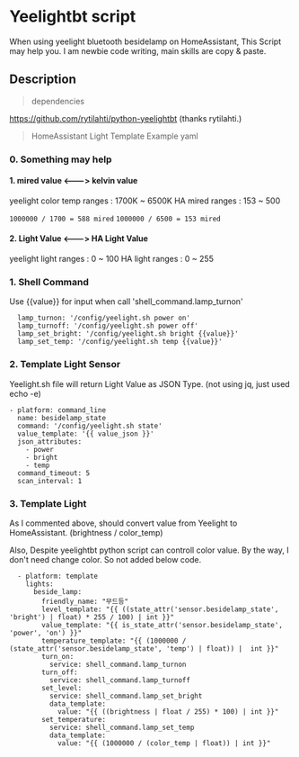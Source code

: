 # Yeelightbt script
When using yeelight bluetooth besidelamp on HomeAssistant, This Script may help you.
I am newbie code writing, main skills are copy & paste.

## Description
> dependencies

https://github.com/rytilahti/python-yeelightbt
(thanks rytilahti.)

> HomeAssistant Light Template Example yaml

### 0. Something may help

#### 1. mired value <---> kelvin value
yeelight color temp ranges : 1700K ~ 6500K
HA mired ranges : 153 ~ 500

`1000000 / 1700 = 588 mired`
`1000000 / 6500 = 153 mired`

#### 2. Light Value <---> HA Light Value
yeelight light ranges : 0 ~ 100
HA light ranges : 0 ~ 255

### 1. Shell Command

Use {{value}} for input when call 'shell_command.lamp_turnon'

      lamp_turnon: '/config/yeelight.sh power on'
      lamp_turnoff: '/config/yeelight.sh power off'
      lamp_set_bright: '/config/yeelight.sh bright {{value}}'
      lamp_set_temp: '/config/yeelight.sh temp {{value}}'

### 2. Template Light Sensor

Yeelight.sh file will return Light Value as JSON Type.
(not using jq, just used echo -e)

    - platform: command_line
      name: besidelamp_state
      command: '/config/yeelight.sh state'
      value_template: '{{ value_json }}'
      json_attributes:
        - power
        - bright
        - temp
      command_timeout: 5
      scan_interval: 1
	  
### 3. Template Light

As I commented above, should convert value from Yeelight to HomeAssistant.
(brightness / color_temp)

Also, Despite yeelightbt python script can controll color value.
By the way, I don't need change color. So not added below code.

      - platform: template
        lights:
          beside_lamp:
            friendly_name: "무드등"
            level_template: "{{ ((state_attr('sensor.besidelamp_state', 'bright') | float) * 255 / 100) | int }}"
            value_template: "{{ is_state_attr('sensor.besidelamp_state', 'power', 'on') }}"
            temperature_template: "{{ (1000000 / (state_attr('sensor.besidelamp_state', 'temp') | float)) |  int }}"
            turn_on:
              service: shell_command.lamp_turnon
            turn_off:
              service: shell_command.lamp_turnoff
            set_level:
              service: shell_command.lamp_set_bright
              data_template:
                value: "{{ ((brightness | float / 255) * 100) | int }}"
            set_temperature:
              service: shell_command.lamp_set_temp
              data_template:
                value: "{{ (1000000 / (color_temp | float)) | int }}"
    
